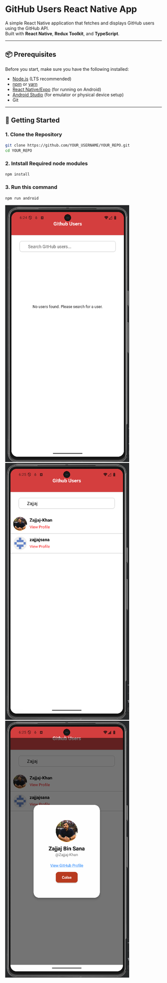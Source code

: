 # GitHub Users React Native App

A simple React Native application that fetches and displays GitHub users using the GitHub API.  
Built with **React Native**, **Redux Toolkit**, and **TypeScript**.

---

## 📦 Prerequisites

Before you start, make sure you have the following installed:

- [Node.js](https://nodejs.org/) (LTS recommended)
- [npm](https://www.npmjs.com/) or [yarn](https://yarnpkg.com/)
- [React Native/Expo](https://reactnative.dev/docs/environment-setup) (for running on Android)
- [Android Studio](https://developer.android.com/studio) (for emulator or physical device setup)
- Git

---

## 🚀 Getting Started

### 1. Clone the Repository
```bash
git clone https://github.com/YOUR_USERNAME/YOUR_REPO.git
cd YOUR_REPO
```
### 2. Intstall Required node modules
```bash
npm install
```
### 3. Run this command 
```bash
npm run android
```
![HomeScreen](assets/screenshot_01.png)
![Sreached User](assets/screenshot_02.png)
![Modal Pop Up](assets/screenshot_03.png)
